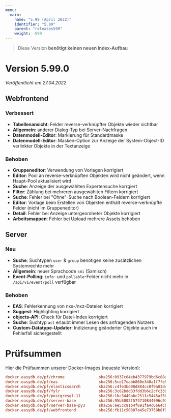 ```yaml
---
menu:
  main:
    name: "5.99 (April 2022)"
    identifier: "5.99"
    parent: "releases599"
    weight: -599
---
```


> Diese Version **benötigt keinen neuen Index-Aufbau**

# Version 5.99.0

*Veröffentlicht am 27.04.2022*

## Webfrontend

### Verbessert

* **Tabellenansicht**: Felder reverse-verknüpfter Objekte wieder sichtbar
* **Allgemein**: anderer Dialog-Typ bei Server-Nachfragen
* **Datenmodell-Editor**: Markierung für Standardmaske
* **Datenmodell-Editor**: Masken-Option zur Anzeige der System-Object-ID verlinkter Objekte in der Textanzeige

### Behoben

* **Gruppeneditor**: Verwendung von Vorlagen korrigiert
* **Editor**: Pool an reverse-verknüpften Objekten wird nicht geändert, wenn Haupt-Pool aktualisiert wird
* **Suche**: Anzeige der ausgewählten Expertensuche korrgiert
* **Filter**: Zählung bei mehreren ausgewählten Filtern korrigiert
* **Suche**: Fehler bei "Ohne"-Suche nach Boolean-Feldern korrigiert
* **Editor**: Vorlage beim Erstellen von Objekten enthält reverse-verknüpfte Felder (nicht im Gruppeneditor)
* **Detail**: Fehler bei Anzeige untergeordneter Objekte korrigiert
* **Arbeitsmappen**: Fehler bei Upload mehrere Assets behoben

## Server

### Neu

* **Suche**: Suchtypen `user` & `group` benötigen keine zusätzlichen Systemrechte mehr
* **Allgemein**: neuer Sprachcode `smi` (Samisch)
* **Event-Polling**: `info`- und `pollable`-Felder nicht mehr in `/api/v1/event/poll` verfügbar

### Behoben

* **EAS**: Fehlerkennung von nxs-/nxz-Dateien korrigiert
* **Suggest**: Highlighting korrigiert
* **objects-API**: Check für Datei-Index korrigiert
* **Suche**: Suchtyp `acl` erlaubt immer Lesen des anfragenden Nutzers
* **Custom-Datatype-Updater**: Indizierung geänderter Objekte auch im Fehlerfall sichergestellt

# Prüfsummen

Hier die Prüfsummen unserer Docker-Images (neueste Version):

```ini
docker.easydb.de/pf/chrome               sha256:0937c04eb4377979bd6c88a53c8031677335b8dd00e5a374465f335b01410e3d
docker.easydb.de/pf/eas                  sha256:5ce17eabb860e340a1f7fe5fb3a9c5cc988ebd8916f4a794dd1ef160bcbd03e0
docker.easydb.de/pf/elasticsearch        sha256:c4fe3bd00d884cc8f9a03dedb924a18c65218a16f04b141cdcb0e1a39d699492
docker.easydb.de/pf/fylr                 sha256:3c62bdd33fdd3b6c2cfc339baf817ca989058eb4c2bc1401f2ecd9667c00734d
docker.easydb.de/pf/postgresql-11        sha256:1bc3449abc2511c5445af5088f4bb15f6f8baa05feb53aba9304aa1929f784ad
docker.easydb.de/pf/server-base          sha256:95b5002f574710844096c935507113b1bbd0b5e6115c3bdc12bfa0518ef6f9c2
docker.easydb.de/pf/server-base-py3      sha256:ee5cc91b4f691fa4c6664cb96f13e80c802d44c213866e9e134ec6db9f74bb65
docker.easydb.de/pf/webfrontend          sha256:fb11c50387a45e73758b8f9b65758b23cb2efea0ea2984dee06c2ab88bd09ed7
```
